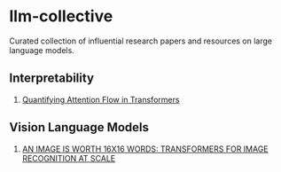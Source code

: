 # llm-collective
Curated collection of influential research papers and resources on large language models.

## Interpretability
1. [Quantifying Attention Flow in Transformers](https://arxiv.org/abs/2005.00928)

## Vision Language Models
1. [AN IMAGE IS WORTH 16X16 WORDS: TRANSFORMERS FOR IMAGE RECOGNITION AT SCALE](https://arxiv.org/abs/2010.11929)

